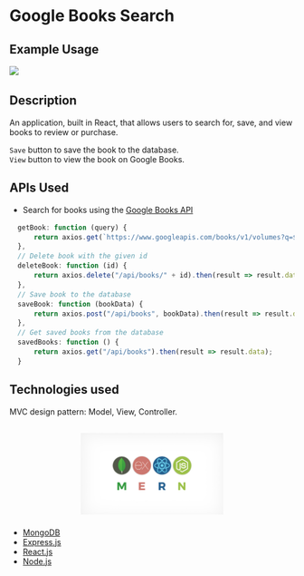 # Google Books Search

## Example Usage
![](/client/src/assets/google_books.gif)

## Description

An application, built in React, that allows users to search for, save, and view books to review or purchase. 

`Save` button to save the book to the database.<br>
`View` button to view the book on Google Books.





## APIs Used

- Search for books using the [Google Books API](https://developers.google.com/books/)

```javascript
  getBook: function (query) {
      return axios.get(`https://www.googleapis.com/books/v1/volumes?q=${query}`);
  },
  // Delete book with the given id
  deleteBook: function (id) {
      return axios.delete("/api/books/" + id).then(result => result.data);
  },
  // Save book to the database
  saveBook: function (bookData) {
      return axios.post("/api/books", bookData).then(result => result.data);
  },
  // Get saved books from the database
  savedBooks: function () {
      return axios.get("/api/books").then(result => result.data);
  }
```

## Technologies used

MVC design pattern: Model, View, Controller.

<h2 align="center">
<img alt="mern" src="client/src/assets/mern.jpeg" width="50%">
</h2>

- [MongoDB](https://www.mongodb.com/)
- [Express.js](https://expressjs.com)
- [React.js](https://reactjs.org/)
- [Node.js](https://nodejs.org/en/)